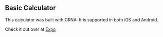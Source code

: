 ## Basic Calculator


This calculator was built with CRNA. It is supported in both iOS and Android.



Check it out over at [Expo](https://expo.io/@jamalhassouni/react-native-calculator)